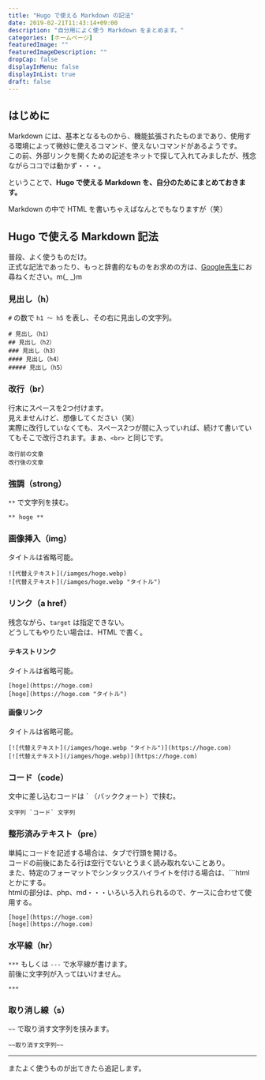 ```yaml
---
title: "Hugo で使える Markdown の記法"
date: 2019-02-21T11:43:14+09:00
description: "自分用によく使う Markdown をまとめます。"
categories: [ホームページ]
featuredImage: ""
featuredImageDescription: ""
dropCap: false
displayInMenu: false
displayInList: true
draft: false
---
```

## はじめに
Markdown には、基本となるものから、機能拡張されたものまであり、使用する環境によって微妙に使えるコマンド、使えないコマンドがあるようです。  
この前、外部リンクを開くための記述をネットで探して入れてみましたが、残念ながらココでは動かず・・・。

ということで、**Hugo で使える Markdown を、自分のためにまとめておきます。**

Markdown の中で HTML を書いちゃえばなんとでもなりますが（笑）

## Hugo で使える Markdown 記法
普段、よく使うものだけ。  
正式な記法であったり、もっと辞書的なものをお求めの方は、[Google先生](https://www.google.co.jp)にお尋ねください。m(_ _)m

### 見出し（h）
`#` の数で `h1 ～ h5` を表し、その右に見出しの文字列。

    # 見出し（h1）
    ## 見出し（h2）
    ### 見出し（h3）
    #### 見出し（h4）
    ##### 見出し（h5）

### 改行（br）
行末にスペースを2つ付けます。  
見えませんけど、想像してください（笑）  
実際に改行していなくても、スペース2つが間に入っていれば、続けて書いていてもそこで改行されます。まぁ、`<br>` と同じです。

    改行前の文章  
    改行後の文章

### 強調（strong）
`**` で文字列を挟む。

    ** hoge **

### 画像挿入（img）
タイトルは省略可能。

    ![代替えテキスト](/iamges/hoge.webp)
    ![代替えテキスト](/iamges/hoge.webp "タイトル")

### リンク（a href）
残念ながら、`target` は指定できない。  
どうしてもやりたい場合は、HTML で書く。

#### テキストリンク
タイトルは省略可能。

    [hoge](https://hoge.com)
    [hoge](https://hoge.com "タイトル")

#### 画像リンク
タイトルは省略可能。

    [![代替えテキスト](/iamges/hoge.webp "タイトル")](https://hoge.com)
    [![代替えテキスト](/iamges/hoge.webp)](https://hoge.com)

### コード（code）
文中に差し込むコードは ` （バッククォート）で挟む。

    文字列 `コード` 文字列

### 整形済みテキスト（pre）
単純にコードを記述する場合は、タブで行頭を開ける。  
コードの前後にあたる行は空行でないとうまく読み取れないことあり。  
また、特定のフォーマットでシンタックスハイライトを付ける場合は、```html とかにする。  
htmlの部分は、php、md・・・いろいろ入れられるので、ケースに合わせて使用する。

    [hoge](https://hoge.com)
    [hoge](https://hoge.com)

### 水平線（hr）
`***` もしくは `---` で水平線が書けます。  
前後に文字列が入ってはいけません。

    ***

### 取り消し線（s）
`~~` で取り消す文字列を挟みます。

    ~~取り消す文字列~~


---
またよく使うものが出てきたら追記します。
